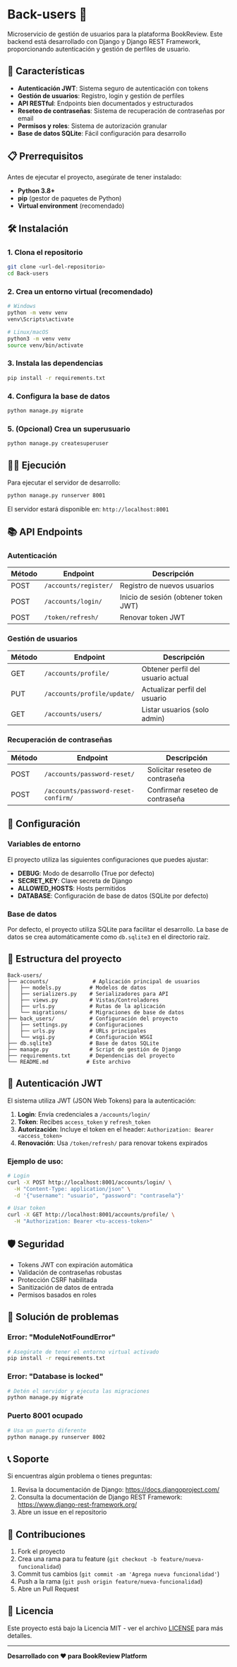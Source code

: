 # Back-users 👤

Microservicio de gestión de usuarios para la plataforma BookReview. Este backend está desarrollado con Django y Django REST Framework, proporcionando autenticación y gestión de perfiles de usuario.

## 🚀 Características

- **Autenticación JWT**: Sistema seguro de autenticación con tokens
- **Gestión de usuarios**: Registro, login y gestión de perfiles
- **API RESTful**: Endpoints bien documentados y estructurados
- **Reseteo de contraseñas**: Sistema de recuperación de contraseñas por email
- **Permisos y roles**: Sistema de autorización granular
- **Base de datos SQLite**: Fácil configuración para desarrollo

## 📋 Prerrequisitos

Antes de ejecutar el proyecto, asegúrate de tener instalado:

- **Python 3.8+**
- **pip** (gestor de paquetes de Python)
- **Virtual environment** (recomendado)

## 🛠️ Instalación

### 1. Clona el repositorio
```bash
git clone <url-del-repositorio>
cd Back-users
```

### 2. Crea un entorno virtual (recomendado)
```bash
# Windows
python -m venv venv
venv\Scripts\activate

# Linux/macOS
python3 -m venv venv
source venv/bin/activate
```

### 3. Instala las dependencias
```bash
pip install -r requirements.txt
```

### 4. Configura la base de datos
```bash
python manage.py migrate
```

### 5. (Opcional) Crea un superusuario
```bash
python manage.py createsuperuser
```

## 🏃‍♂️ Ejecución

Para ejecutar el servidor de desarrollo:

```bash
python manage.py runserver 8001
```

El servidor estará disponible en: `http://localhost:8001`

## 📚 API Endpoints

### Autenticación
| Método | Endpoint | Descripción |
|--------|----------|-------------|
| POST | `/accounts/register/` | Registro de nuevos usuarios |
| POST | `/accounts/login/` | Inicio de sesión (obtener token JWT) |
| POST | `/token/refresh/` | Renovar token JWT |

### Gestión de usuarios
| Método | Endpoint | Descripción |
|--------|----------|-------------|
| GET | `/accounts/profile/` | Obtener perfil del usuario actual |
| PUT | `/accounts/profile/update/` | Actualizar perfil del usuario |
| GET | `/accounts/users/` | Listar usuarios (solo admin) |

### Recuperación de contraseñas
| Método | Endpoint | Descripción |
|--------|----------|-------------|
| POST | `/accounts/password-reset/` | Solicitar reseteo de contraseña |
| POST | `/accounts/password-reset-confirm/` | Confirmar reseteo de contraseña |

## 🔧 Configuración

### Variables de entorno

El proyecto utiliza las siguientes configuraciones que puedes ajustar:

- **DEBUG**: Modo de desarrollo (True por defecto)
- **SECRET_KEY**: Clave secreta de Django
- **ALLOWED_HOSTS**: Hosts permitidos
- **DATABASE**: Configuración de base de datos (SQLite por defecto)

### Base de datos

Por defecto, el proyecto utiliza SQLite para facilitar el desarrollo. La base de datos se crea automáticamente como `db.sqlite3` en el directorio raíz.

## 📁 Estructura del proyecto

```
Back-users/
├── accounts/              # Aplicación principal de usuarios
│   ├── models.py         # Modelos de datos
│   ├── serializers.py    # Serializadores para API
│   ├── views.py          # Vistas/Controladores
│   ├── urls.py           # Rutas de la aplicación
│   └── migrations/       # Migraciones de base de datos
├── back_users/           # Configuración del proyecto
│   ├── settings.py       # Configuraciones
│   ├── urls.py           # URLs principales
│   └── wsgi.py           # Configuración WSGI
├── db.sqlite3            # Base de datos SQLite
├── manage.py             # Script de gestión de Django
├── requirements.txt      # Dependencias del proyecto
└── README.md            # Este archivo
```

## 🔐 Autenticación JWT

El sistema utiliza JWT (JSON Web Tokens) para la autenticación:

1. **Login**: Envía credenciales a `/accounts/login/`
2. **Token**: Recibes `access_token` y `refresh_token`
3. **Autorización**: Incluye el token en el header: `Authorization: Bearer <access_token>`
4. **Renovación**: Usa `/token/refresh/` para renovar tokens expirados

### Ejemplo de uso:

```bash
# Login
curl -X POST http://localhost:8001/accounts/login/ \
  -H "Content-Type: application/json" \
  -d '{"username": "usuario", "password": "contraseña"}'

# Usar token
curl -X GET http://localhost:8001/accounts/profile/ \
  -H "Authorization: Bearer <tu-access-token>"
```

## 🛡️ Seguridad

- Tokens JWT con expiración automática
- Validación de contraseñas robustas
- Protección CSRF habilitada
- Sanitización de datos de entrada
- Permisos basados en roles

## 🐛 Solución de problemas

### Error: "ModuleNotFoundError"
```bash
# Asegúrate de tener el entorno virtual activado
pip install -r requirements.txt
```

### Error: "Database is locked"
```bash
# Detén el servidor y ejecuta las migraciones
python manage.py migrate
```

### Puerto 8001 ocupado
```bash
# Usa un puerto diferente
python manage.py runserver 8002
```

## 📞 Soporte

Si encuentras algún problema o tienes preguntas:

1. Revisa la documentación de Django: https://docs.djangoproject.com/
2. Consulta la documentación de Django REST Framework: https://www.django-rest-framework.org/
3. Abre un issue en el repositorio

## 🤝 Contribuciones

1. Fork el proyecto
2. Crea una rama para tu feature (`git checkout -b feature/nueva-funcionalidad`)
3. Commit tus cambios (`git commit -am 'Agrega nueva funcionalidad'`)
4. Push a la rama (`git push origin feature/nueva-funcionalidad`)
5. Abre un Pull Request

## 📄 Licencia

Este proyecto está bajo la Licencia MIT - ver el archivo [LICENSE](LICENSE) para más detalles.

---

**Desarrollado con ❤️ para BookReview Platform**